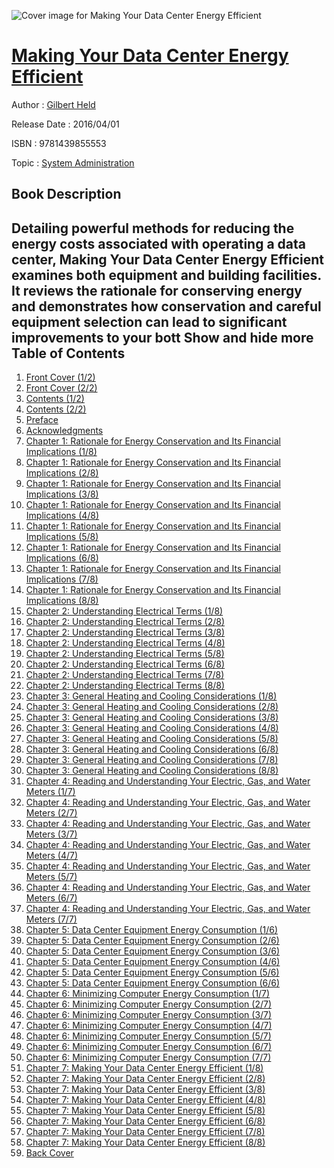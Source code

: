 ![Cover image for Making Your Data Center Energy Efficient](https://imgdetail.ebookreading.net/cover/cover/20200215/EB9781439855553.jpg)

[Making Your Data Center Energy Efficient](https://ebookreading.net/view/book/Making+Your+Data+Center+Energy+Efficient-EB9781439855553_1.html "Making Your Data Center Energy Efficient")
====================================================================================================================

Author : [Gilbert Held](https://ebookreading.net/search/author/Gilbert+Held)

Release Date : 2016/04/01

ISBN : 9781439855553

Topic : [System Administration](https://ebookreading.net/search/category/system-administration)

Book Description
-----------------

 Detailing powerful methods for reducing the energy costs associated with operating a data center, Making Your Data Center Energy Efficient examines both equipment and building facilities. It reviews the rationale for conserving energy and demonstrates how conservation and careful equipment selection can lead to significant improvements to your bott        Show and hide more                
Table of Contents
-----------------

1. [Front Cover (1/2)](https://ebookreading.net/view/book/Making+Your+Data+Center+Energy+Efficient-EB9781439855553_1.html)
1. [Front Cover (2/2)](https://ebookreading.net/view/book/Making+Your+Data+Center+Energy+Efficient-EB9781439855553_2.html)
1. [Contents (1/2)](https://ebookreading.net/view/book/Making+Your+Data+Center+Energy+Efficient-EB9781439855553_3.html)
1. [Contents (2/2)](https://ebookreading.net/view/book/Making+Your+Data+Center+Energy+Efficient-EB9781439855553_4.html)
1. [Preface](https://ebookreading.net/view/book/Making+Your+Data+Center+Energy+Efficient-EB9781439855553_5.html)
1. [Acknowledgments](https://ebookreading.net/view/book/Making+Your+Data+Center+Energy+Efficient-EB9781439855553_6.html)
1. [Chapter 1: Rationale for Energy Conservation and Its Financial Implications (1/8)](https://ebookreading.net/view/book/Making+Your+Data+Center+Energy+Efficient-EB9781439855553_7.html)
1. [Chapter 1: Rationale for Energy Conservation and Its Financial Implications (2/8)](https://ebookreading.net/view/book/Making+Your+Data+Center+Energy+Efficient-EB9781439855553_8.html)
1. [Chapter 1: Rationale for Energy Conservation and Its Financial Implications (3/8)](https://ebookreading.net/view/book/Making+Your+Data+Center+Energy+Efficient-EB9781439855553_9.html)
1. [Chapter 1: Rationale for Energy Conservation and Its Financial Implications (4/8)](https://ebookreading.net/view/book/Making+Your+Data+Center+Energy+Efficient-EB9781439855553_10.html)
1. [Chapter 1: Rationale for Energy Conservation and Its Financial Implications (5/8)](https://ebookreading.net/view/book/Making+Your+Data+Center+Energy+Efficient-EB9781439855553_11.html)
1. [Chapter 1: Rationale for Energy Conservation and Its Financial Implications (6/8)](https://ebookreading.net/view/book/Making+Your+Data+Center+Energy+Efficient-EB9781439855553_12.html)
1. [Chapter 1: Rationale for Energy Conservation and Its Financial Implications (7/8)](https://ebookreading.net/view/book/Making+Your+Data+Center+Energy+Efficient-EB9781439855553_13.html)
1. [Chapter 1: Rationale for Energy Conservation and Its Financial Implications (8/8)](https://ebookreading.net/view/book/Making+Your+Data+Center+Energy+Efficient-EB9781439855553_14.html)
1. [Chapter 2: Understanding Electrical Terms (1/8)](https://ebookreading.net/view/book/Making+Your+Data+Center+Energy+Efficient-EB9781439855553_15.html)
1. [Chapter 2: Understanding Electrical Terms (2/8)](https://ebookreading.net/view/book/Making+Your+Data+Center+Energy+Efficient-EB9781439855553_16.html)
1. [Chapter 2: Understanding Electrical Terms (3/8)](https://ebookreading.net/view/book/Making+Your+Data+Center+Energy+Efficient-EB9781439855553_17.html)
1. [Chapter 2: Understanding Electrical Terms (4/8)](https://ebookreading.net/view/book/Making+Your+Data+Center+Energy+Efficient-EB9781439855553_18.html)
1. [Chapter 2: Understanding Electrical Terms (5/8)](https://ebookreading.net/view/book/Making+Your+Data+Center+Energy+Efficient-EB9781439855553_19.html)
1. [Chapter 2: Understanding Electrical Terms (6/8)](https://ebookreading.net/view/book/Making+Your+Data+Center+Energy+Efficient-EB9781439855553_20.html)
1. [Chapter 2: Understanding Electrical Terms (7/8)](https://ebookreading.net/view/book/Making+Your+Data+Center+Energy+Efficient-EB9781439855553_21.html)
1. [Chapter 2: Understanding Electrical Terms (8/8)](https://ebookreading.net/view/book/Making+Your+Data+Center+Energy+Efficient-EB9781439855553_22.html)
1. [Chapter 3: General Heating and Cooling Considerations (1/8)](https://ebookreading.net/view/book/Making+Your+Data+Center+Energy+Efficient-EB9781439855553_23.html)
1. [Chapter 3: General Heating and Cooling Considerations (2/8)](https://ebookreading.net/view/book/Making+Your+Data+Center+Energy+Efficient-EB9781439855553_24.html)
1. [Chapter 3: General Heating and Cooling Considerations (3/8)](https://ebookreading.net/view/book/Making+Your+Data+Center+Energy+Efficient-EB9781439855553_25.html)
1. [Chapter 3: General Heating and Cooling Considerations (4/8)](https://ebookreading.net/view/book/Making+Your+Data+Center+Energy+Efficient-EB9781439855553_26.html)
1. [Chapter 3: General Heating and Cooling Considerations (5/8)](https://ebookreading.net/view/book/Making+Your+Data+Center+Energy+Efficient-EB9781439855553_27.html)
1. [Chapter 3: General Heating and Cooling Considerations (6/8)](https://ebookreading.net/view/book/Making+Your+Data+Center+Energy+Efficient-EB9781439855553_28.html)
1. [Chapter 3: General Heating and Cooling Considerations (7/8)](https://ebookreading.net/view/book/Making+Your+Data+Center+Energy+Efficient-EB9781439855553_29.html)
1. [Chapter 3: General Heating and Cooling Considerations (8/8)](https://ebookreading.net/view/book/Making+Your+Data+Center+Energy+Efficient-EB9781439855553_30.html)
1. [Chapter 4: Reading and Understanding Your Electric, Gas, and Water Meters (1/7)](https://ebookreading.net/view/book/Making+Your+Data+Center+Energy+Efficient-EB9781439855553_31.html)
1. [Chapter 4: Reading and Understanding Your Electric, Gas, and Water Meters (2/7)](https://ebookreading.net/view/book/Making+Your+Data+Center+Energy+Efficient-EB9781439855553_32.html)
1. [Chapter 4: Reading and Understanding Your Electric, Gas, and Water Meters (3/7)](https://ebookreading.net/view/book/Making+Your+Data+Center+Energy+Efficient-EB9781439855553_33.html)
1. [Chapter 4: Reading and Understanding Your Electric, Gas, and Water Meters (4/7)](https://ebookreading.net/view/book/Making+Your+Data+Center+Energy+Efficient-EB9781439855553_34.html)
1. [Chapter 4: Reading and Understanding Your Electric, Gas, and Water Meters (5/7)](https://ebookreading.net/view/book/Making+Your+Data+Center+Energy+Efficient-EB9781439855553_35.html)
1. [Chapter 4: Reading and Understanding Your Electric, Gas, and Water Meters (6/7)](https://ebookreading.net/view/book/Making+Your+Data+Center+Energy+Efficient-EB9781439855553_36.html)
1. [Chapter 4: Reading and Understanding Your Electric, Gas, and Water Meters (7/7)](https://ebookreading.net/view/book/Making+Your+Data+Center+Energy+Efficient-EB9781439855553_37.html)
1. [Chapter 5: Data Center Equipment Energy Consumption (1/6)](https://ebookreading.net/view/book/Making+Your+Data+Center+Energy+Efficient-EB9781439855553_38.html)
1. [Chapter 5: Data Center Equipment Energy Consumption (2/6)](https://ebookreading.net/view/book/Making+Your+Data+Center+Energy+Efficient-EB9781439855553_39.html)
1. [Chapter 5: Data Center Equipment Energy Consumption (3/6)](https://ebookreading.net/view/book/Making+Your+Data+Center+Energy+Efficient-EB9781439855553_40.html)
1. [Chapter 5: Data Center Equipment Energy Consumption (4/6)](https://ebookreading.net/view/book/Making+Your+Data+Center+Energy+Efficient-EB9781439855553_41.html)
1. [Chapter 5: Data Center Equipment Energy Consumption (5/6)](https://ebookreading.net/view/book/Making+Your+Data+Center+Energy+Efficient-EB9781439855553_42.html)
1. [Chapter 5: Data Center Equipment Energy Consumption (6/6)](https://ebookreading.net/view/book/Making+Your+Data+Center+Energy+Efficient-EB9781439855553_43.html)
1. [Chapter 6: Minimizing Computer Energy Consumption (1/7)](https://ebookreading.net/view/book/Making+Your+Data+Center+Energy+Efficient-EB9781439855553_44.html)
1. [Chapter 6: Minimizing Computer Energy Consumption (2/7)](https://ebookreading.net/view/book/Making+Your+Data+Center+Energy+Efficient-EB9781439855553_45.html)
1. [Chapter 6: Minimizing Computer Energy Consumption (3/7)](https://ebookreading.net/view/book/Making+Your+Data+Center+Energy+Efficient-EB9781439855553_46.html)
1. [Chapter 6: Minimizing Computer Energy Consumption (4/7)](https://ebookreading.net/view/book/Making+Your+Data+Center+Energy+Efficient-EB9781439855553_47.html)
1. [Chapter 6: Minimizing Computer Energy Consumption (5/7)](https://ebookreading.net/view/book/Making+Your+Data+Center+Energy+Efficient-EB9781439855553_48.html)
1. [Chapter 6: Minimizing Computer Energy Consumption (6/7)](https://ebookreading.net/view/book/Making+Your+Data+Center+Energy+Efficient-EB9781439855553_49.html)
1. [Chapter 6: Minimizing Computer Energy Consumption (7/7)](https://ebookreading.net/view/book/Making+Your+Data+Center+Energy+Efficient-EB9781439855553_50.html)
1. [Chapter 7: Making Your Data Center Energy Efficient (1/8)](https://ebookreading.net/view/book/Making+Your+Data+Center+Energy+Efficient-EB9781439855553_51.html)
1. [Chapter 7: Making Your Data Center Energy Efficient (2/8)](https://ebookreading.net/view/book/Making+Your+Data+Center+Energy+Efficient-EB9781439855553_52.html)
1. [Chapter 7: Making Your Data Center Energy Efficient (3/8)](https://ebookreading.net/view/book/Making+Your+Data+Center+Energy+Efficient-EB9781439855553_53.html)
1. [Chapter 7: Making Your Data Center Energy Efficient (4/8)](https://ebookreading.net/view/book/Making+Your+Data+Center+Energy+Efficient-EB9781439855553_54.html)
1. [Chapter 7: Making Your Data Center Energy Efficient (5/8)](https://ebookreading.net/view/book/Making+Your+Data+Center+Energy+Efficient-EB9781439855553_55.html)
1. [Chapter 7: Making Your Data Center Energy Efficient (6/8)](https://ebookreading.net/view/book/Making+Your+Data+Center+Energy+Efficient-EB9781439855553_56.html)
1. [Chapter 7: Making Your Data Center Energy Efficient (7/8)](https://ebookreading.net/view/book/Making+Your+Data+Center+Energy+Efficient-EB9781439855553_57.html)
1. [Chapter 7: Making Your Data Center Energy Efficient (8/8)](https://ebookreading.net/view/book/Making+Your+Data+Center+Energy+Efficient-EB9781439855553_58.html)
1. [Back Cover](https://ebookreading.net/view/book/Making+Your+Data+Center+Energy+Efficient-EB9781439855553_59.html)
